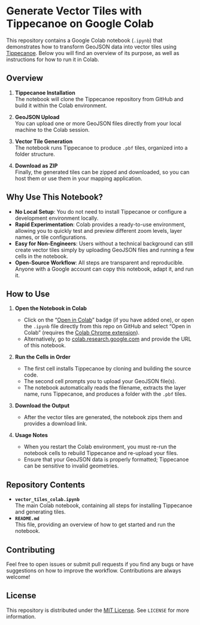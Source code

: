# Generate Vector Tiles with Tippecanoe on Google Colab

This repository contains a Google Colab notebook (`.ipynb`) that demonstrates how to transform GeoJSON data into vector tiles using [Tippecanoe](https://github.com/mapbox/tippecanoe). Below you will find an overview of its purpose, as well as instructions for how to run it in Colab.

## Overview

1. **Tippecanoe Installation**  
   The notebook will clone the Tippecanoe repository from GitHub and build it within the Colab environment.

2. **GeoJSON Upload**  
   You can upload one or more GeoJSON files directly from your local machine to the Colab session.

3. **Vector Tile Generation**  
   The notebook runs Tippecanoe to produce `.pbf` tiles, organized into a folder structure.

4. **Download as ZIP**  
   Finally, the generated tiles can be zipped and downloaded, so you can host them or use them in your mapping application.

## Why Use This Notebook?

- **No Local Setup**: You do not need to install Tippecanoe or configure a development environment locally.
- **Rapid Experimentation**: Colab provides a ready-to-use environment, allowing you to quickly test and preview different zoom levels, layer names, or tile configurations.
- **Easy for Non-Engineers**: Users without a technical background can still create vector tiles simply by uploading GeoJSON files and running a few cells in the notebook.
- **Open-Source Workflow**: All steps are transparent and reproducible. Anyone with a Google account can copy this notebook, adapt it, and run it.

## How to Use

1. **Open the Notebook in Colab**  
   - Click on the “[Open in Colab](https://github.com/ShogoHirasawa/vectot-tile-maker/blob/main/vectorTileMaker.ipynb)” badge (if you have added one), or open the `.ipynb` file directly from this repo on GitHub and select “Open in Colab” (requires the [Colab Chrome extension](https://chrome.google.com/webstore/detail/open-in-colab/)).
   - Alternatively, go to [colab.research.google.com](https://colab.research.google.com) and provide the URL of this notebook.

2. **Run the Cells in Order**  
   - The first cell installs Tippecanoe by cloning and building the source code.
   - The second cell prompts you to upload your GeoJSON file(s).
   - The notebook automatically reads the filename, extracts the layer name, runs Tippecanoe, and produces a folder with the `.pbf` tiles.

3. **Download the Output**  
   - After the vector tiles are generated, the notebook zips them and provides a download link.

4. **Usage Notes**  
   - When you restart the Colab environment, you must re-run the notebook cells to rebuild Tippecanoe and re-upload your files.
   - Ensure that your GeoJSON data is properly formatted; Tippecanoe can be sensitive to invalid geometries.

## Repository Contents

- **`vector_tiles_colab.ipynb`**  
  The main Colab notebook, containing all steps for installing Tippecanoe and generating tiles.  
- **`README.md`**  
  This file, providing an overview of how to get started and run the notebook.

## Contributing

Feel free to open issues or submit pull requests if you find any bugs or have suggestions on how to improve the workflow. Contributions are always welcome!

## License

This repository is distributed under the [MIT License](LICENSE). See `LICENSE` for more information.

